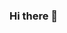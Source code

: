 ### Hi there 👋

<!--
**patoba/patoba** is a ✨ _special_ ✨ repository because its `README.md` (this file) appears on your GitHub profile.

See my webpage (here)[https://patoba.github.io/aboutme.html]
Here are some ideas to get you started:


